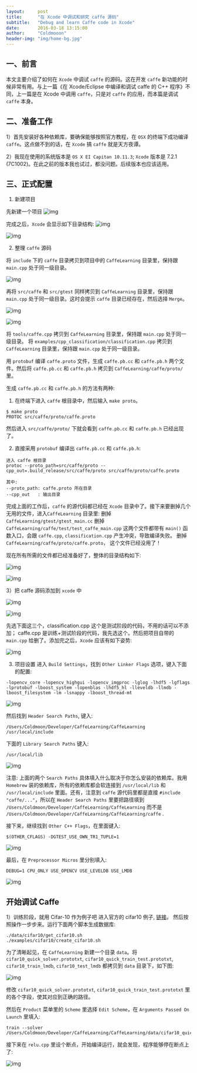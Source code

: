 ```yaml
---
layout:     post
title:      "在 Xcode 中调试和研究 caffe 源码"
subtitle:   "Debug and learn Caffe code in Xcode"
date:       2016-03-18 13:15:00
author:     "Coldmooon"
header-img: "img/home-bg.jpg"
---
```


## 一、前言
本文主要介绍了如何在 `Xcode` 中调试 `caffe` 的源码。这在开发 `caffe` 新功能的时候非常有用。与上一篇《在 Xcode/Eclipse 中编译和调试 caffe 的 C++ 程序》不同，上一篇是在 Xcode 中调用 `caffe`，只是对 `caffe` 的应用，而本篇是调试 `caffe` 本身。

## 二、准备工作
1）首先安装好各种依赖库，要确保能够按照官方教程，在 `OSX` 的终端下成功编译 `caffe`。这点做不到的话，在 `Xcode` 搞 `caffe` 就是天方夜谭。

2）我现在使用的系统版本是 `OS X EI Capitan 10.11.3`; `Xcode` 版本是 7.2.1 (7C1002)。在此之前的版本我也试过，都没问题。后续版本也应该适用。

## 三、正式配置

1) 新建项目

先新建一个项目
![img](/img/debug_and_learn_caffe_code/2.jpg)

完成之后，`Xcode` 会显示如下目录结构:
![img](/img/debug_and_learn_caffe_code/3.jpg)

![img](/img/debug_and_learn_caffe_code/4.jpg)

2) 整理 `caffe` 源码

将 `include` 下的 `caffe` 目录拷贝到项目中的 `CaffeLearning` 目录里，保持跟 `main.cpp` 处于同一级目录。

![img](/img/debug_and_learn_caffe_code/5.jpg)

再将 `src/caffe` 和 `src/gtest` 同样拷贝到 `CaffeLearning` 目录里，保持跟 `main.cpp` 处于同一级目录。这时会提示 `caffe` 目录已经存在，然后选择 `Merge`。

![img](/img/debug_and_learn_caffe_code/6.jpg)

![img](/img/debug_and_learn_caffe_code/7.jpg)

将 `tools/caffe.cpp` 拷贝到 `CaffeLearning` 目录里，保持跟 `main.cpp` 处于同一级目录。
将 `examples/cpp_classification/classification.cpp` 拷贝到 `CaffeLearning` 目录里，保持跟 `main.cpp` 处于同一级目录。

用 `protobuf` 编译 `caffe.proto` 文件，生成 `caffe.pb.cc` 和 `caffe.pb.h` 两个文件。然后将
 `caffe.pb.cc` 和 `caffe.pb.h` 拷贝到 `CaffeLearning/caffe/proto/` 里。

生成 `caffe.pb.cc` 和 `caffe.pb.h` 的方法有两种:

1) 在终端下进入 `caffe` 根目录中，然后输入 `make proto`。

```
$ make proto
PROTOC src/caffe/proto/caffe.proto
```
然后进入 `src/caffe/proto/` 下就会看到 `caffe.pb.cc` 和 `caffe.pb.h` 已经出现了。

2) 直接采用 `protobuf` 编译出 `caffe.pb.cc` 和 `caffe.pb.h`:

```
进入 caffe 根目录
protoc --proto_path=src/caffe/proto --cpp_out=.build_release/src/caffe/proto src/caffe/proto/caffe.proto

其中:
--proto_path: caffe.proto 所在目录
--cpp_out   : 输出目录
```

完成上面的工作后，`caffe` 的源代码都已经在 `Xcode` 目录中了。接下来要删掉几个无用的文件，进入`CaffeLearning` 目录里: 
删掉 `CaffeLearning/gtest/gtest_main.cc`
删掉 `CaffeLearning/caffe/test/test_caffe_main.cpp`
这两个文件都带有 `main()` 函数入口，会跟 `caffe.cpp`, `classification.cpp` 产生冲突，导致编译失败。
删掉 `CaffeLearning/caffe/proto/caffe.proto`， 这个文件已经没用了！


现在所有所需的文件都已经准备好了，整体的目录结构如下:

![img](/img/debug_and_learn_caffe_code/8.jpg)

![img](/img/debug_and_learn_caffe_code/9.jpg)

3）把 caffe 源码添加到 `xcode` 中

![img](/img/debug_and_learn_caffe_code/10.jpg)

![img](/img/debug_and_learn_caffe_code/11.jpg)

先选下面这三个，classification.cpp 这个是测试阶段的代码，不用的话可以不添加； caffe.cpp 是训练+测试阶段的代码，我先选这个。然后把项目自带的 `main.cpp` 给删了。添加完之后，`Xcode` 应该有如下姿势:

![img](/img/debug_and_learn_caffe_code/12.jpg)
 
3) 项目设置
进入 `Build Settings`，找到 `Other Linker Flags` 选项，键入下面的配置:
```
-lopencv_core -lopencv_highgui -lopencv_imgproc -lglog -lhdf5 -lgflags -lprotobuf -lboost_system -lopenblas -lhdf5_hl -lleveldb -llmdb -lboost_filesystem -lm -lsnappy -lboost_thread-mt
```

![img](/img/debug_and_learn_caffe_code/13.jpg)


然后找到 `Header Search Paths`, 键入:
```
/Users/Coldmoon/Developer/CaffeLearning/CaffeLearning /usr/local/include
```
下面的 `Library Search Paths` 键入:
```
/usr/local/lib
```

![img](/img/debug_and_learn_caffe_code/14.jpg)

注意: 上面的两个 `Search Paths` 具体填入什么取决于你怎么安装的依赖库。我用 `Homebrew` 装的依赖库，所有的依赖库都会软连接到 `/usr/local/lib` 和 `/usr/local/include` 里面。还有，注意到 `caffe` 源代码里都是直接 `#include "caffe/..."`，所以在 `Header Search Paths` 里要把路径填到 `/Users/Coldmoon/Developer/CaffeLearning/CaffeLearning` 而不是 `/Users/Coldmoon/Developer/CaffeLearning/CaffeLearning/caffe` .

接下来，继续找到 `Other C++ Flags`，在里面键入:
```
$(OTHER_CFLAGS) -DGTEST_USE_OWN_TR1_TUPLE=1
```
![img](/img/debug_and_learn_caffe_code/15.jpg)

最后，在 `Preprocessor Micros` 里分别填入:
```
DEBUG=1 CPU_ONLY USE_OPENCV USE_LEVELDB USE_LMDB
```
![img](/img/debug_and_learn_caffe_code/16.jpg)

## 开始调试 Caffe

1）训练阶段，就用 Cifar-10 作为例子吧
进入官方的 cifar10 例子, [链接](http://caffe.berkeleyvision.org/gathered/examples/cifar10.html)。 然后按照操作一步步来。运行下面两个脚本生成数据库:
```
./data/cifar10/get_cifar10.sh
./examples/cifar10/create_cifar10.sh
```

为了清晰起见，在 `CaffeLearning` 新建一个目录 `data`。将 `cifar10_quick_solver.prototxt`, `cifar10_quick_train_test.prototxt`, `cifar10_train_lmdb`, `cifar10_test_lmdb` 都拷贝到 `data` 目录下，如下图:

![img](/img/debug_and_learn_caffe_code/17.jpg)

修改 `cifar10_quick_solver.prototxt`, `cifar10_quick_train_test.prototxt` 里的各个字段，使其对应到正确的路径。

然后在 `Product` 菜单里的 `Scheme` 里选择 `Edit Scheme`，在 `Arguments Passed On Launch` 里填入:
```
train --solver /Users/Coldmoon/Developer/CaffeLearning/CaffeLearning/data/cifar10_quick_solver.prototxt
```

接下来在 `relu.cpp` 里设个断点，开始编译运行，就会发现，程序能够停在断点上了:

![img](/img/debug_and_learn_caffe_code/18.jpg)



